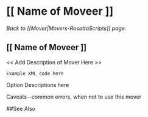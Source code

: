 # [[ Name of Moveer ]]
*Back to [[Mover|Movers-RosettaScripts]] page.*
## [[ Name of Moveer ]]

<< Add Description of Mover Here >> 

```
Example XML code here
```

Option Descriptions here

Caveats--common errors, when not to use this mover

##See Also

